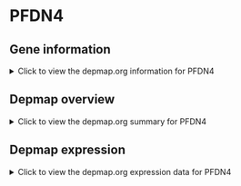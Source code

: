 <h1>PFDN4</h1>

<h2>Gene information</h2>
<details>
  <summary>Click to view the depmap.org information for PFDN4</summary>
  <iframe src="https://depmap.org/portal/gene/PFDN4?tab=about" style="border:none;width:100%;height:800px"></iframe>
</details>

<h2>Depmap overview</h2>
<details>
  <summary>Click to view the depmap.org summary for PFDN4</summary>
  <iframe src="https://depmap.org/portal/gene/PFDN4?tab=overview" style="border:none;width:100%;height:800px"></iframe>
</details>

<h2>Depmap expression</h2>
<details>
  <summary>Click to view the depmap.org expression data for PFDN4</summary>
  <iframe src="https://depmap.org/portal/gene/PFDN4?tab=characterization" style="border:none;width:100%;height:800px"></iframe>
</details>


<!--
<h2>Reactome Pathway diagram</h2>
PNAME
-->



